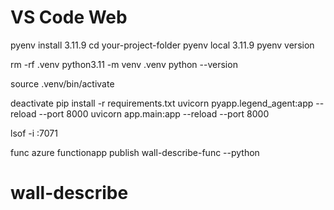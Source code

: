 # VS Code Web

pyenv install 3.11.9
cd your-project-folder
pyenv local 3.11.9
pyenv version

rm -rf .venv
python3.11 -m venv .venv
python --version

source .venv/bin/activate

deactivate
pip install -r requirements.txt
uvicorn pyapp.legend_agent:app --reload --port 8000
uvicorn app.main:app --reload --port 8000

lsof -i :7071

func azure functionapp publish wall-describe-func --python
# wall-describe
